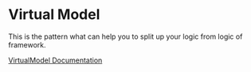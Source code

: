 
# Virtual Model

This is the pattern what can help you to split up 
your logic from logic of framework.

[VirtualModel Documentation](http://docs.kosuha606.ru/en/2-virtualmodel)

